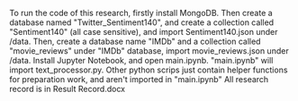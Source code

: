 To run the code of this research, firstly install MongoDB. Then create a database named "Twitter_Sentiment140", and create a collection called "Sentiment140" (all case sensitive), and import Sentiment140.json under /data. 
Then, create a database name "IMDb" and a collection called "movie_reviews" under "IMDb" database, import movie_reviews.json under /data.
Install Jupyter Notebook, and open main.ipynb. "main.ipynb" will import text_processor.py. Other python scrips just contain helper functions for preparation work, and aren't imported in "main.ipynb"
All research record is in Result Record.docx
